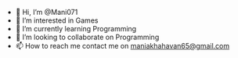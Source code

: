 - 👋 Hi, I’m @Mani071
- 👀 I’m interested in Games
- 🌱 I’m currently learning Programming
- 💞️ I’m looking to collaborate on Programming
- 📫 How to reach me contact me on maniakhahavan65@gmail.com

<!---
Mani071/Mani071 is a ✨ special ✨ repository because its `README.md` (this file) appears on your GitHub profile.
You can click the Preview link to take a look at your changes.
--->
